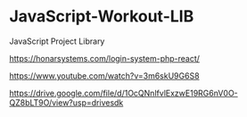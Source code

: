 # JavaScript-Workout-LIB
JavaScript Project Library   


https://honarsystems.com/login-system-php-react/

https://www.youtube.com/watch?v=3m6skU9G6S8

https://drive.google.com/file/d/1OcQNnlfvlExzwE19RG6nV0O-QZ8bLT9O/view?usp=drivesdk